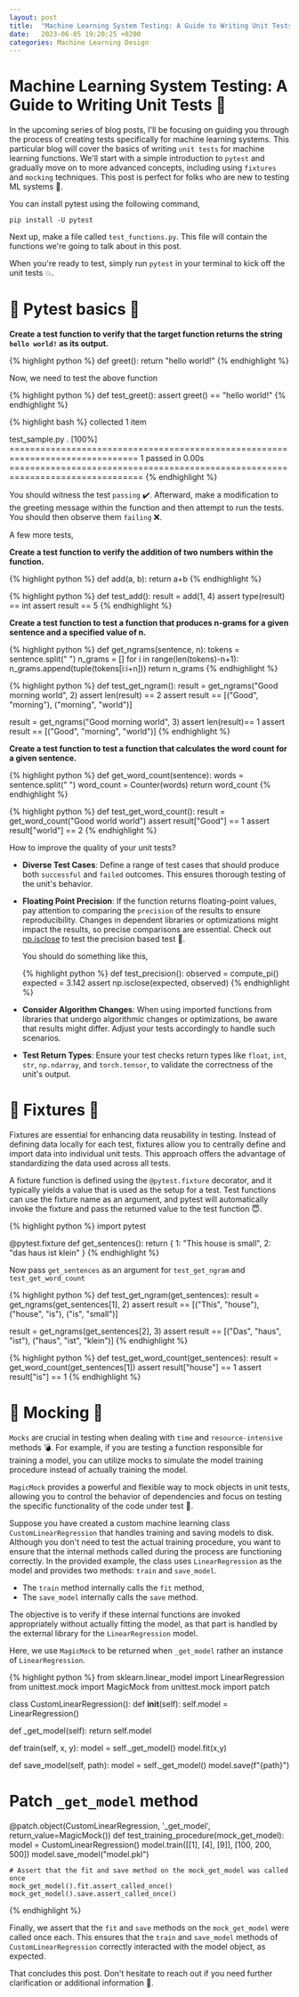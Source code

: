 ```yaml
---
layout: post
title:  "Machine Learning System Testing: A Guide to Writing Unit Tests"
date:   2023-06-05 19:20:25 +0200
categories: Machine Learning Design
---
```


# Machine Learning System Testing: A Guide to Writing Unit Tests :robot:

In the upcoming series of blog posts, I'll be focusing on guiding you through the process of creating tests specifically for machine learning systems. This particular blog will cover the basics of writing `unit tests` for machine learning functions. We'll start with a simple introduction to `pytest` and gradually move on to more advanced concepts, including using `fixtures` and `mocking` techniques. This post is perfect for folks who are new to testing ML systems :rocket:.

You can install pytest using the following command,

`pip install -U pytest`


Next up, make a file called `test_functions.py`. This file will contain the functions we're going to talk about in this post.

When you're ready to test, simply run `pytest` in your terminal to kick off the unit tests :collision:.

# :snake: Pytest basics :snake:

**Create a test function to verify that the target function returns the string `hello world!` as its output.**

{% highlight python %}
def greet():
  return "hello world!"
{% endhighlight %}

Now, we need to test the above function

{% highlight python %}
def test_greet():
  assert greet() == "hello world!"
{% endhighlight %}

{% highlight bash %}
collected 1 item                                                                                                                                                                 

test_sample.py .                                                                                                                                                           [100%]
=============================================================================== 1 passed in 0.00s ================================================================================
{% endhighlight %}

You should witness the test `passing` :heavy_check_mark:. Afterward, make a modification to the greeting message within the function and then attempt to run the tests. You should then observe them `failing` :x:.

A few more tests,

**Create a test function to verify the addition of two numbers within the function.**

{% highlight python %}
def add(a, b):
  return a+b
{% endhighlight %}

{% highlight python %}
def test_add():
  result =  add(1, 4) 
  assert type(result) == int
  assert result == 5
{% endhighlight %}

**Create a test function to test a function that produces n-grams for a given sentence and a specified value of n.**

{% highlight python %}
def get_ngrams(sentence, n):
  tokens  = sentence.split(" ")
  n_grams = []
  for i in range(len(tokens)-n+1):
    n_grams.append(tuple(tokens[i:i+n]))
  return n_grams
{% endhighlight %}


{% highlight python %}
def test_get_ngram():
  result = get_ngrams("Good morning world", 2)
  assert len(result) == 2
  assert result == [("Good", "morning"), ("morning", "world")]

  result = get_ngrams("Good morning world", 3)
  assert len(result)== 1
  assert result == [("Good", "morning", "world")]
{% endhighlight %}


**Create a test function to test a function that calculates the word count for a given sentence.**

{% highlight python %}
def get_word_count(sentence):
  words  =  sentence.split(" ")
  word_count = Counter(words)
  return word_count
{% endhighlight %}

{% highlight python %}
def test_get_word_count():
  result = get_word_count("Good world world")
  assert result["Good"] == 1
  assert result["world"] == 2
{% endhighlight %}

How to improve the quality of your unit tests?

- **Diverse Test Cases**: Define a range of test cases that should produce both `successful` and `failed` outcomes. This ensures thorough testing of the unit's behavior.

- **Floating Point Precision**: If the function returns floating-point values, pay attention to comparing the `precision` of the results to ensure reproducibility. Changes in dependent libraries or optimizations might impact the results, so precise comparisons are essential. Check out [np.isclose](https://numpy.org/doc/stable/reference/generated/numpy.isclose.html#numpy-isclose) to test the precision based test :eyes:.

    You should do something like this,

    {% highlight python %}
    def test_precision():
      observed = compute_pi()
      expected = 3.142
      assert np.isclose(expected, observed)
    {% endhighlight %}

- **Consider Algorithm Changes**: When using imported functions from libraries that undergo algorithmic changes or optimizations, be aware that results might differ. Adjust your tests accordingly to handle such scenarios.

- **Test Return Types**: Ensure your test checks return types like `float`, `int`, `str`, `np.ndarray`, and `torch.tensor`, to validate the correctness of the unit's output.


# :monkey: Fixtures :monkey:

Fixtures are essential for enhancing data reusability in testing. Instead of defining data locally for each test, fixtures allow you to centrally define and import data into individual unit tests. This approach offers the advantage of standardizing the data used across all tests.

A fixture function is defined using the `@pytest.fixture` decorator, and it typically yields a value that is used as the setup for a test. Test functions can use the fixture name as an argument, and pytest will automatically invoke the fixture and pass the returned value to the test function :innocent:. 

{% highlight python %}
import pytest

@pytest.fixture
def get_sentences():
  return {
    1: "This house is small",
    2: "das haus ist klein" 
  }
{% endhighlight %}

Now pass `get_sentences` as an argument for `test_get_ngram` and `test_get_word_count`

{% highlight python %}
def test_get_ngram(get_sentences):
  result = get_ngrams(get_sentences[1], 2)
  assert result == [("This", "house"), ("house", "is"), ("is", "small")]

  result = get_ngrams(get_sentences[2], 3)
  assert result == [("Das", "haus", "ist"), ("haus", "ist", "klein")]
{% endhighlight %}

{% highlight python %}
def test_get_word_count(get_sentences):
  result = get_word_count(get_sentences[1])
  assert result["house"] == 1
  assert result["is"] == 1
{% endhighlight %}

# :owl: Mocking :owl:

`Mocks` are crucial in testing when dealing with `time` and `resource-intensive` methods :bomb:. For example, if you are testing a function responsible for training a model, you can utilize mocks to simulate the model training procedure instead of actually training the model.

`MagicMock` provides a powerful and flexible way to mock objects in unit tests, allowing you to control the behavior of dependencies and focus on testing the specific functionality of the code under test :dizzy:.

Suppose you have created a custom machine learning class `CustomLinearRegression` that handles training and saving models to disk. Although you don't need to test the actual training procedure, you want to ensure that the internal methods called during the process are functioning correctly. In the provided example, the class uses `LinearRegression` as the model and provides two methods: `train` and `save_model`. 

- The `train` method internally calls the `fit` method, 
- The `save_model` internally calls the `save` method. 

The objective is to verify if these internal functions are invoked appropriately without actually fitting the model, as that part is handled by the external library for the `LinearRegression` model.

Here, we use `MagicMock` to be returned when `_get_model` rather an instance of `LinearRegression`.

{% highlight python %}
from sklearn.linear_model import LinearRegression
from unittest.mock import MagicMock
from unittest.mock import patch

class CustomLinearRegression():
  def __init__(self):
    self.model = LinearRegression()

  def _get_model(self):
    return self.model

  def train(self, x, y):
    model = self._get_model()
    model.fit(x,y)
  
  def save_model(self, path):
    model = self._get_model()
    model.save(f"{path}") 

# Patch `_get_model` method
@patch.object(CustomLinearRegression, '_get_model', return_value=MagicMock())
def test_training_procedure(mock_get_model):
    model = CustomLinearRegression()
    model.train([[1], [4], [9]], [100, 200, 500])
    model.save_model("model.pkl")

    # Assert that the fit and save method on the mock_get_model was called once
    mock_get_model().fit.assert_called_once()
    mock_get_model().save.assert_called_once()
{% endhighlight %}


Finally, we assert that the `fit` and `save` methods on the `mock_get_model` were called once each. This ensures that the `train` and `save_model` methods of `CustomLinearRegression` correctly interacted with the model object, as expected.

That concludes this post. Don't hesitate to reach out if you need further clarification or additional information :wave:.